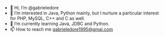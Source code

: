 - 👋 Hi, I’m @gabrieledore
- 👀 I’m interested in Java, Python mainly, but I nurture a particular interest for PHP, MySQL, C++ and C as well.
- 🌱 I’m currently learning Java, JDBC and Python.
- 📫 How to reach me gabrieledore1995@gmai.com

<!---
gabrieledore/gabrieledore is a ✨ special ✨ repository because its `README.md` (this file) appears on your GitHub profile.
You can click the Preview link to take a look at your changes.
--->
